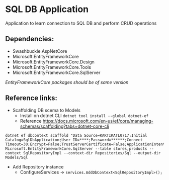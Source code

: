 ﻿# SQL DB Application

Application to learn connection to SQL DB and perform CRUD operations

## Dependencies:
- Swashbuckle.AspNetCore
- Microsoft.EntityFrameworkCore
- Microsoft.EntityFrameworkCore.Design
- Microsoft.EntityFrameworkCore.Tools
- Microsoft.EntityFrameworkCore.SqlServer

*EntityFrameworkCore packages should be of same version*


## Reference links:
- Scaffolding DB scema to Models
  - Install on dotnet CLI `dotnet tool install --global dotnet-ef`
  - Reference https://docs.microsoft.com/en-us/ef/core/managing-schemas/scaffolding?tabs=dotnet-core-cli

```
dotnet ef dbcontext scaffold "Data Source=KARTIKATL0717;Initial Catalog=SqlDbApplication;User ID=****;Password=******;Connect Timeout=30;Encrypt=False;TrustServerCertificate=False;ApplicationIntent=ReadWrite;MultiSubnetFailover=False" Microsoft.EntityFrameworkCore.SqlServer --table stores,products --context SqlRepositoryImpl --context-dir Repositories/Sql --output-dir Models/Sql
```

- Add Repository instance 
  - ConfigureServices -> `services.AddDbContext<SqlRepositoryImpl>();`